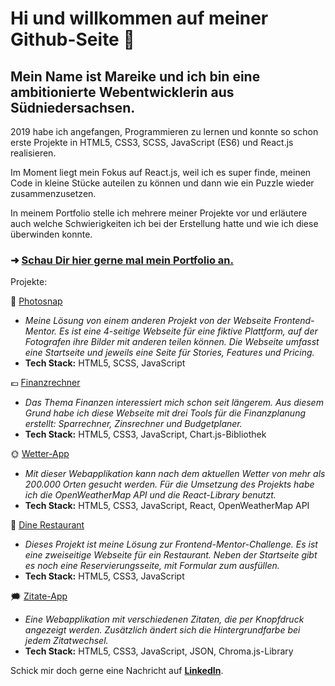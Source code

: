 <h1>Hi und willkommen auf meiner Github-Seite 👋</h1>

<h2>Mein Name ist Mareike und ich bin eine ambitionierte Webentwicklerin aus Südniedersachsen.</h2>
<p>2019 habe ich angefangen, Programmieren zu lernen und konnte so schon erste Projekte in HTML5, CSS3, SCSS, JavaScript (ES6) und React.js realisieren.</p>

<p>Im Moment liegt mein Fokus auf React.js, weil ich es super finde, meinen Code in kleine Stücke auteilen zu können und dann wie ein Puzzle wieder zusammenzusetzen.</p>

<p>In meinem Portfolio stelle ich mehrere meiner Projekte vor und erläutere auch welche Schwierigkeiten ich bei der Erstellung hatte und wie ich diese überwinden konnte.</p>

<h3>➜ <a href="https://mareikewendler.netlify.app/" target="_blank">Schau Dir hier gerne mal mein Portfolio an.</a></h3>

Projekte:

📸 <a href="https://mareikewendler.netlify.app/projekte/photosnap" target="_blank">Photosnap</a> 
- <em>Meine Lösung von einem anderen Projekt von der Webseite Frontend-Mentor. Es ist eine 4-seitige Webseite für eine fiktive Plattform, auf der Fotografen ihre Bilder mit anderen teilen können. Die Webseite umfasst eine Startseite und jeweils eine Seite für Stories, Features und Pricing.</em>
- <strong>Tech Stack:</strong> HTML5, SCSS, JavaScript

💶 <a href="https://mareikewendler.netlify.app/projekte/finanzrechner" target="_blank">Finanzrechner</a>  
- <em>Das Thema Finanzen interessiert mich schon seit längerem. Aus diesem Grund habe ich diese Webseite mit drei Tools für die Finanzplanung erstellt: Sparrechner, Zinsrechner und Budgetplaner.</em>
- <strong>Tech Stack:</strong> HTML5, CSS3, JavaScript, Chart.js-Bibliothek

🌞 <a href="https://mareikewendler.netlify.app/projekte/wetterapp" target="_blank">Wetter-App</a> 
- <em>Mit dieser Webapplikation kann nach dem aktuellen Wetter von mehr als 200.000 Orten gesucht werden. Für die Umsetzung des Projekts habe ich die OpenWeatherMap API und die React-Library benutzt.</em>
- <strong>Tech Stack:</strong> HTML5, CSS3, JavaScript, React, OpenWeatherMap API

🍝 <a href="https://mareikewendler.netlify.app/projekte/dine-restaurant" target="_blank">Dine Restaurant</a>
- <em>Dieses Projekt ist meine Lösung zur Frontend-Mentor-Challenge. Es ist eine zweiseitige Webseite für ein Restaurant. Neben der Startseite gibt es noch eine Reservierungsseite, mit Formular zum ausfüllen.</em>
- <strong>Tech Stack:</strong> HTML5, CSS3, JavaScript

🗯 <a href="https://mareikewendler.netlify.app/projekte/zitateapp" target="_blank">Zitate-App</a>
- <em>Eine Webapplikation mit verschiedenen Zitaten, die per Knopfdruck angezeigt werden. Zusätzlich ändert sich die Hintergrundfarbe bei jedem Zitatwechsel.</em>
- <strong>Tech Stack:</strong> HTML5, CSS3, JavaScript, JSON, Chroma.js-Library

<p>Schick mir doch gerne eine Nachricht auf <a href="https://www.linkedin.com/in/mareike-wendler/" target="_blank"><strong>LinkedIn</strong></a>.</p>
